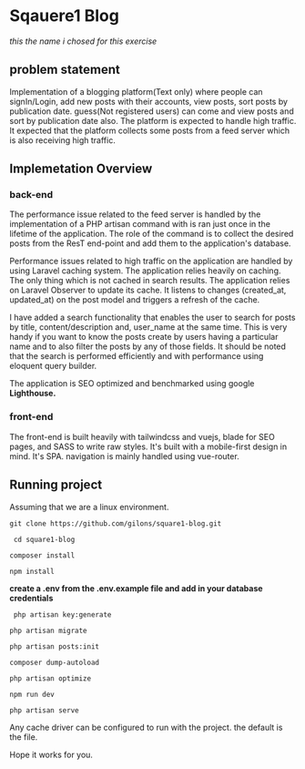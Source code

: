 
# Sqauere1 Blog 
*this the name i chosed for this exercise*

## problem statement 
Implementation of a blogging platform(Text only) where people can signIn/Login, add  new posts with their accounts, view posts, sort posts by publication date. guess(Not registered users) can come and view posts and sort by publication date also. The platform is expected to handle high traffic. It expected that the platform collects some posts from a feed server which is also receiving high traffic. 

## Implemetation Overview 
### back-end
The performance issue related to the feed server is handled by the implementation of a PHP artisan command with is ran just once in the lifetime of the application.
The role of the command is to collect the desired posts from the ResT end-point and add them to the application's database. 

Performance issues related to high traffic on the application are handled by using Laravel caching system. The application relies heavily on caching. The only thing which is not cached in search results. The application relies on Laravel Observer to update its cache. It listens to changes (created_at, updated_at) on the post model and triggers a refresh of the cache. 

I have added a search functionality that enables the user to search for posts by title, content/description and, user_name at the same time. This is very handy if you want to know the posts create by users having a particular name and to also filter the posts by any of those fields. It should be noted that the search is performed efficiently and with performance using eloquent query builder.  

The application is SEO optimized and benchmarked using google **Lighthouse.**

### front-end
The front-end is built heavily with tailwindcss and vuejs, blade for SEO pages, and SASS to write raw styles.
It's built with a mobile-first design in mind. It's SPA. 
navigation is mainly handled using vue-router. 


## Running project 
Assuming that we are a linux environment.  

```git clone https://github.com/gilons/square1-blog.git```  

``` cd square1-blog```   


``` composer install ```  


``` npm install ```  

 **create a .env from the .env.example file and add in your database credentials**
 

``` php artisan key:generate```

 
```php artisan migrate ``` 


``` php artisan posts:init ``` 


``` composer dump-autoload ``` 


``` php artisan optimize ``` 


``` npm run dev ``` 


``` php artisan serve ```

Any cache driver can be configured to run with the project. the default is the file.

Hope it works for you. 
